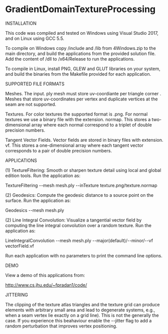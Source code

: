 # GradientDomainTextureProcessing

INSTALLATION

This code was compiled and tested on Windows using Visual Studio 2017, and on Linux using GCC 5.5. 

To compile on Windows copy /include and /lib from 4Windows.zip to the main directory, and build the applications from the provided solution file. Add the content of /dll to /x64/Release to run the applications.

To compile in Linux, install PNG, GLEW and GLUT libraries on your system, and build the binaries from the Makefile provided for each application. 

SUPPORTED FILE FORMATS

Meshes. The input. ply mesh must store uv-coordiante per triangle corner . Meshes that store uv-coordinates per vertex and duplicate vertices at the seam are not supported.

Textures. For color textures the supported format is .png. For normal textures we use a binary file with the extension. normap. This stores a two-dimensional array where each normal correspond to a triplet of double precision numbers.

Tangent Vector Fields. Vector fields are stored in binary files with extension. vf. This stores a one-dimensional array where each tangent vector corresponds to a pair of double precision numbers.

APPLICATIONS


(1) TextureFiltering: Smooth or sharpen texture detail using local and global edition tools. Run the application as:

TextureFiltering --mesh mesh.ply --inTexture texture.png/texture.normap


(2) Geodesics: Compute the geodesic distance to a source point on the surface. Run the application as:

Geodesics --mesh mesh.ply

(2) Line Integral Convolution: Visualize a tangential vector field by computing the line integral convolution over a random texture. Run the application as:

LineIntegralConvolution --mesh mesh.ply --major(default)/--minor/--vf vectorField.vf


Run each application with no parameters to print the command line options.

DEMO

View a demo of this applications from: 

http://www.cs.jhu.edu/~fpradan1/code/

JITTERING

The clipping of the texture atlas triangles and the texture grid can produce elements with arbitrary small area and lead to degenerate systems, e.g., when a seam vertex lie exactly on a grid line). This is not the generally the case. If you experience this beahaviour enable the --jitter flag to add a random perturbation that improves vertex positioning.





